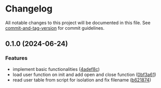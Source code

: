 # Changelog

All notable changes to this project will be documented in this file. See [commit-and-tag-version](https://github.com/absolute-version/commit-and-tag-version) for commit guidelines.

## 0.1.0 (2024-06-24)


### Features

* implement basic functionalities ([4adef8c](https://github.com/DCsunset/transformfs/commit/4adef8cb1a91439c97445f7bb8e7092b1bfacc92))
* load user function on init and add open and close function ([0bf3a61](https://github.com/DCsunset/transformfs/commit/0bf3a61e21da08fd0e41ced6f61ecc9adf6e3a9c))
* read user table from script for isolation and fix filename ([b621874](https://github.com/DCsunset/transformfs/commit/b621874c5f9a07b476d066e9ca1de3173ffdce1c))
